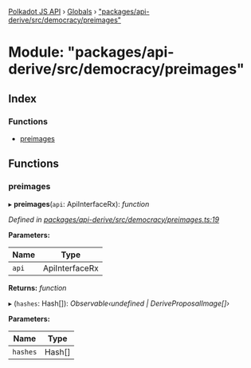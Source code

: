 [Polkadot JS API](../README.md) › [Globals](../globals.md) › ["packages/api-derive/src/democracy/preimages"](_packages_api_derive_src_democracy_preimages_.md)

# Module: "packages/api-derive/src/democracy/preimages"

## Index

### Functions

* [preimages](_packages_api_derive_src_democracy_preimages_.md#preimages)

## Functions

###  preimages

▸ **preimages**(`api`: ApiInterfaceRx): *function*

*Defined in [packages/api-derive/src/democracy/preimages.ts:19](https://github.com/polkadot-js/api/blob/1cf4d6b9b/packages/api-derive/src/democracy/preimages.ts#L19)*

**Parameters:**

Name | Type |
------ | ------ |
`api` | ApiInterfaceRx |

**Returns:** *function*

▸ (`hashes`: Hash[]): *Observable‹undefined | DeriveProposalImage[]›*

**Parameters:**

Name | Type |
------ | ------ |
`hashes` | Hash[] |
